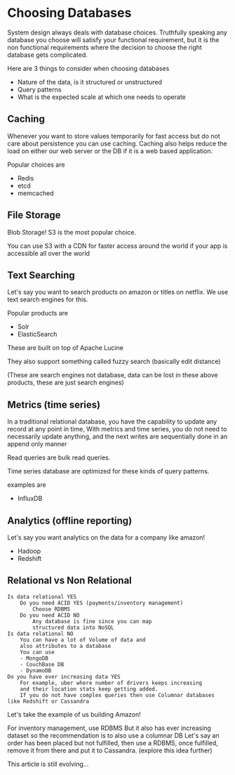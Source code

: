 # Choosing Databases

System design always deals with database choices. Truthfully speaking any database you choose will satisfy your functional requirement, but it is the non functional requirements where the decision to choose the right database gets complicated. 

Here are 3 things to consider when choosing databases
- Nature of the data, is it structured or unstructured
- Query patterns
- What is the expected scale at which one needs to operate


## Caching

Whenever you want to store values temporarily for fast access but do not care about persistence you can use caching. 
Caching also helps reduce the load on either our web server or the DB if it is a web based application.

Popular choices are 
- Redis
- etcd
- memcached


## File Storage

Blob Storage!
S3 is the most popular choice. 

You can use S3 with a CDN for faster access around the world if your app is accessible all over the world

## Text Searching

Let's say you want to search products on amazon or titles on netflix. 
We use text search engines for this. 

Popular products are 
- Solr
- ElasticSearch

These are built on top of Apache Lucine

They also support something called fuzzy search (basically edit distance)

(These are search engines not database, data can be lost in these above products, these are just search engines)

## Metrics (time series)

In a traditional relational database, you have the capability to update any record at any point in time,
With metrics and time series, you do not need to necessarily update anything, and the next writes are sequentially done in an append only manner

Read queries are bulk read queries.

Time series database are optimized for these kinds of query patterns. 

examples are 
- InfluxDB

## Analytics (offline reporting)

Let's say you want analytics on the data for a company like amazon!

- Hadoop
- Redshift

## Relational vs Non Relational
```
Is data relational YES  
    Do you need ACID YES (payments/inventory management)  
        Choose RDBMS
    Do you need ACID NO
        Any database is fine since you can map 
        structured data into NoSQL
Is data relational NO
    You can have a lot of Volume of data and 
    also attributes to a database
    You can use 
    - MongoDB
    - CouchBase DB
    - DynamoDB
Do you have ever increasing data YES
    For example, uber where number of drivers keeps increasing 
    and their location stats keep getting added.
    If you do not have complex queries then use Columnar databases like Redshift or Cassandra

```

Let's take the example of us building Amazon!

For inventory management, use RDBMS
But it also has ever increasing dataset
so the recommendation is to also use a columnar DB 
Let's say an order has been placed but not fulfilled, then use a RDBMS, once fulfilled, remove it from there and put it to Cassandra. (explore this idea further)

This article is still evolving...







